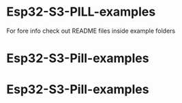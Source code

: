 # Esp32-S3-PILL-examples
For fore info check out README files inside example folders
# Esp32-S3-Pill-examples
# Esp32-S3-Pill-examples
